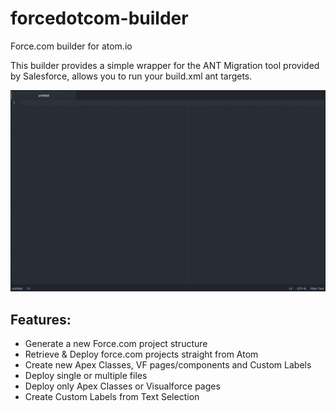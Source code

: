 forcedotcom-builder
===================

Force.com builder for atom.io

This builder provides a simple wrapper for the ANT Migration tool provided by Salesforce, allows you to run your build.xml ant targets.  


![forcedotcom-builder](screenshots/overview.gif "forcedotcom-builder")

## Features:

- Generate a new Force.com project structure
- Retrieve & Deploy force.com projects straight from Atom
- Create new Apex Classes, VF pages/components and Custom Labels
- Deploy single or multiple files
- Deploy only Apex Classes or Visualforce pages
- Create Custom Labels from Text Selection
